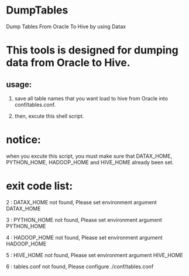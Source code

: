 # DumpTables
Dump Tables From Oracle To Hive by using Datax


# This tools is designed for dumping data from Oracle to Hive.
## usage:

1. save all table names that you want load to hive from Oracle into conf/tables.conf.

2. then, excute this shell script.

# notice:
when you excute this script, you must make sure that DATAX_HOME, PYTHON_HOME, HADOOP_HOME and HIVE_HOME already been set. 

# exit code list:

2 : DATAX_HOME not found, Please set environment argument DATAX_HOME

3 : PYTHON_HOME not found, Please set environment argument PYTHON_HOME

4 : HADOOP_HOME not found, Please set environment argument HADOOP_HOME

5 : HIVE_HOME not found, Please set environment argument HIVE_HOME

6 : tables.conf not found, Please configure ./conf/tables.conf
